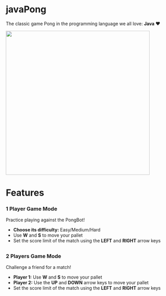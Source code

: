 # javaPong
The classic game Pong in the programming language we all love: <b>Java</b> ♥

<img width="450" src="https://raw.githubusercontent.com/pedroramos3225/javaPong/master/img/pong.png">

##

# Features
### 1 Player Game Mode
Practice playing against the PongBot!
* **Choose its difficulty:** Easy/Medium/Hard
* Use **W** and **S** to move your pallet
* Set the score limit of the match using the **LEFT** and **RIGHT** arrow keys

##

### 2 Players Game Mode
Challenge a friend for a match!
* **Player 1:** Use **W** and **S** to move your pallet
* **Player 2:** Use the **UP** and **DOWN** arrow keys to move your pallet
* Set the score limit of the match using the **LEFT** and **RIGHT** arrow keys

##
